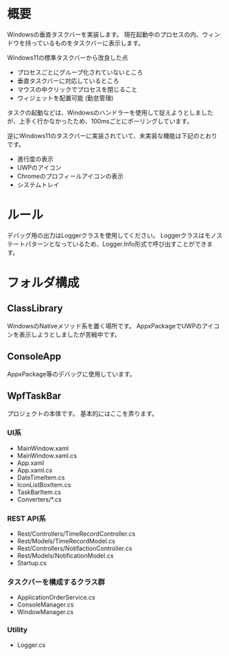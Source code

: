 # 概要

Windowsの垂直タスクバーを実装します。
現在起動中のプロセスの内、ウィンドウを持っているものをタスクバーに表示します。

Windows11の標準タスクバーから改良した点
- プロセスごとにグループ化されていないところ
- 垂直タスクバーに対応しているところ
- マウスの中クリックでプロセスを閉じること
- ウィジェットを配置可能 (勤怠管理)

タスクの起動などは、Windowsのハンドラーを使用して捉えようとしましたが、上手く行かなかったため、100msごとにポーリングしています。

逆にWindows11のタスクバーに実装されていて、未実装な機能は下記のとおりです。
- 進行度の表示
- UWPのアイコン
- Chromeのプロフィールアイコンの表示
- システムトレイ

# ルール

デバッグ用の出力はLoggerクラスを使用してください。
Loggerクラスはモノステートパターンとなっているため、Logger.Info形式で呼び出すことができます。

# フォルダ構成

## ClassLibrary

WindowsのNativeメソッド系を置く場所です。
AppxPackageでUWPのアイコンを表示しようとしましたが苦戦中です。

## ConsoleApp

AppxPackage等のデバッグに使用しています。

## WpfTaskBar

プロジェクトの本体です。
基本的にはここを弄ります。

### UI系
- MainWindow.xaml
- MainWindow.xaml.cs
- App.xaml
- App.xaml.cs
- DateTimeItem.cs
- IconListBoxItem.cs
- TaskBarItem.cs
- Converters/*.cs

### REST API系
- Rest/Controllers/TimeRecordController.cs
- Rest/Models/TimeRecordModel.cs
- Rest/Controllers/NotifactionController.cs
- Rest/Models/NotificationModel.cs
- Startup.cs

### タスクバーを構成するクラス群

- ApplicationOrderService.cs
- ConsoleManager.cs
- WindowManager.cs

### Utility
- Logger.cs
